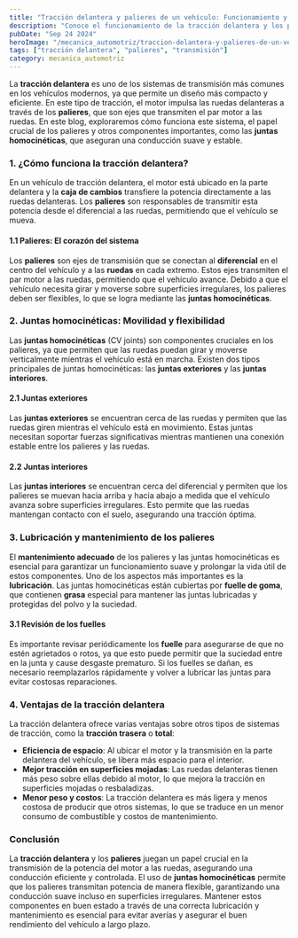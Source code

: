 ```yaml
---
title: "Tracción delantera y palieres de un vehículo: Funcionamiento y componentes claves"
description: "Conoce el funcionamiento de la tracción delantera y los palieres en tu vehículo, componentes esenciales para transmitir el movimiento del motor a las ruedas, asegurando una conducción eficiente y suave."
pubDate: "Sep 24 2024"
heroImage: "/mecanica_automotriz/traccion-delantera-y-palieres-de-un-vehiculo-funcionamiento-componentes.webp"
tags: ["tracción delantera", "palieres", "transmisión"]
category: mecanica_automotriz
---
```


La **tracción delantera** es uno de los sistemas de transmisión más comunes en los vehículos modernos, ya que permite un diseño más compacto y eficiente. En este tipo de tracción, el motor impulsa las ruedas delanteras a través de los **palieres**, que son ejes que transmiten el par motor a las ruedas. En este blog, exploraremos cómo funciona este sistema, el papel crucial de los palieres y otros componentes importantes, como las **juntas homocinéticas**, que aseguran una conducción suave y estable.

### 1. ¿Cómo funciona la tracción delantera?

En un vehículo de tracción delantera, el motor está ubicado en la parte delantera y la **caja de cambios** transfiere la potencia directamente a las ruedas delanteras. Los **palieres** son responsables de transmitir esta potencia desde el diferencial a las ruedas, permitiendo que el vehículo se mueva.

#### 1.1 Palieres: El corazón del sistema

Los **palieres** son ejes de transmisión que se conectan al **diferencial** en el centro del vehículo y a las **ruedas** en cada extremo. Estos ejes transmiten el par motor a las ruedas, permitiendo que el vehículo avance. Debido a que el vehículo necesita girar y moverse sobre superficies irregulares, los palieres deben ser flexibles, lo que se logra mediante las **juntas homocinéticas**.

### 2. Juntas homocinéticas: Movilidad y flexibilidad

Las **juntas homocinéticas** (CV joints) son componentes cruciales en los palieres, ya que permiten que las ruedas puedan girar y moverse verticalmente mientras el vehículo está en marcha. Existen dos tipos principales de juntas homocinéticas: las **juntas exteriores** y las **juntas interiores**.

#### 2.1 Juntas exteriores

Las **juntas exteriores** se encuentran cerca de las ruedas y permiten que las ruedas giren mientras el vehículo está en movimiento. Estas juntas necesitan soportar fuerzas significativas mientras mantienen una conexión estable entre los palieres y las ruedas.

#### 2.2 Juntas interiores

Las **juntas interiores** se encuentran cerca del diferencial y permiten que los palieres se muevan hacia arriba y hacia abajo a medida que el vehículo avanza sobre superficies irregulares. Esto permite que las ruedas mantengan contacto con el suelo, asegurando una tracción óptima.

### 3. Lubricación y mantenimiento de los palieres

El **mantenimiento adecuado** de los palieres y las juntas homocinéticas es esencial para garantizar un funcionamiento suave y prolongar la vida útil de estos componentes. Uno de los aspectos más importantes es la **lubricación**. Las juntas homocinéticas están cubiertas por **fuelle de goma**, que contienen **grasa** especial para mantener las juntas lubricadas y protegidas del polvo y la suciedad.

#### 3.1 Revisión de los fuelles

Es importante revisar periódicamente los **fuelle** para asegurarse de que no estén agrietados o rotos, ya que esto puede permitir que la suciedad entre en la junta y cause desgaste prematuro. Si los fuelles se dañan, es necesario reemplazarlos rápidamente y volver a lubricar las juntas para evitar costosas reparaciones.

### 4. Ventajas de la tracción delantera

La tracción delantera ofrece varias ventajas sobre otros tipos de sistemas de tracción, como la **tracción trasera** o **total**:

- **Eficiencia de espacio**: Al ubicar el motor y la transmisión en la parte delantera del vehículo, se libera más espacio para el interior.
- **Mejor tracción en superficies mojadas**: Las ruedas delanteras tienen más peso sobre ellas debido al motor, lo que mejora la tracción en superficies mojadas o resbaladizas.
- **Menor peso y costos**: La tracción delantera es más ligera y menos costosa de producir que otros sistemas, lo que se traduce en un menor consumo de combustible y costos de mantenimiento.

### Conclusión

La **tracción delantera** y los **palieres** juegan un papel crucial en la transmisión de la potencia del motor a las ruedas, asegurando una conducción eficiente y controlada. El uso de **juntas homocinéticas** permite que los palieres transmitan potencia de manera flexible, garantizando una conducción suave incluso en superficies irregulares. Mantener estos componentes en buen estado a través de una correcta lubricación y mantenimiento es esencial para evitar averías y asegurar el buen rendimiento del vehículo a largo plazo.
